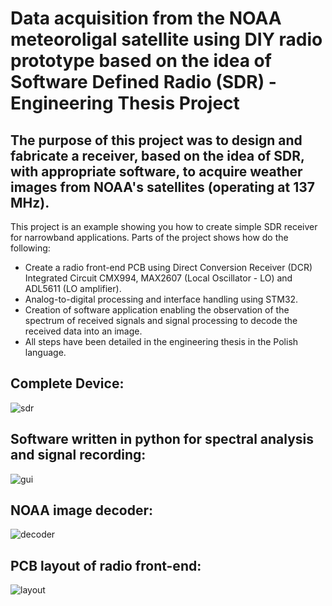 # Data acquisition from the NOAA meteoroligal satellite using DIY radio prototype based on the idea of Software Defined Radio (SDR) - Engineering Thesis Project   

## The purpose of this project was to design and fabricate a receiver, based on the idea of SDR, with appropriate software, to acquire weather images from NOAA's satellites (operating at 137 MHz).

This project is an example showing you how to create simple SDR receiver for narrowband applications. Parts of the project shows how do the following: 
* Create a radio front-end PCB using Direct Conversion Receiver (DCR) Integrated Circuit CMX994, MAX2607 (Local Oscillator - LO) and ADL5611 (LO amplifier).
* Analog-to-digital processing and interface handling using STM32.
* Creation of software application enabling the observation of the spectrum of received signals and signal processing to decode the received data into an image.
* All steps have been detailed in the engineering thesis in the Polish language.

## Complete Device:
![sdr](https://github.com/BartlomiejWos/Prototype-SDR-Receiver-For-NOAA-Image-Acquisition/assets/161388878/d6cecb45-81b8-405c-be6d-85b31180e8e5)

## Software written in python for spectral analysis and signal recording:
![gui](https://github.com/BartlomiejWos/Prototype-SDR-Receiver-For-NOAA-Image-Acquisition/assets/161388878/ca0806d9-ff2d-4afc-9d41-fdea74770b2c)

## NOAA image decoder:
![decoder](https://github.com/BartlomiejWos/Prototype-SDR-Receiver-For-NOAA-Image-Acquisition/assets/161388878/53a9c1eb-d77c-44a0-8751-ac79685338e6)

## PCB layout of radio front-end:
![layout](https://github.com/BartlomiejWos/Prototype-SDR-Receiver-For-NOAA-Image-Acquisition/assets/161388878/d8540fe4-c1b8-4f02-a3b0-5488f69d04fc)

